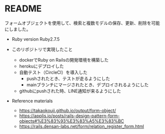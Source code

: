 # README

フォームオブジェクトを使用して、検索と複数モデルの保存、更新、削除を可能にしました。

* Ruby version
Ruby2.7.5

* このリポジトリで実現したこと
  * dockerでRuby on Railsの開発環境を構築した
  * herokuにデプロイした
  * 自動テスト（CircleCI）を導入した
    * pushされたとき、テストが走るようにした
    * mainブランチにマージされたとき、デプロイされるようにした
  * githubにpushされた時、LINE通知が来るようにした

* Reference materials
  * https://takaokouji.github.io/output/form-object/
  * https://applis.io/posts/rails-design-pattern-form-objects#%E3%83%93%E3%83%A5%E3%83%BC
  * https://rails.densan-labs.net/form/relation_register_form.html
